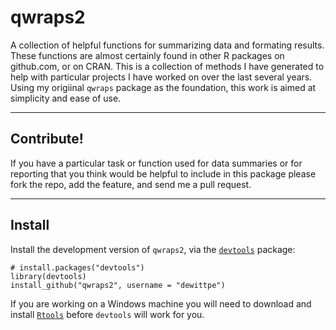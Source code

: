 # qwraps2
A collection of helpful functions for summarizing data and formating results.
These functions are almost certainly found in other R packages on github.com, or
on CRAN.  This is a collection of methods I have generated to help with
particular projects I have worked on over the last several years.  Using my
origiinal `qwraps` package as the foundation, this work is aimed at simplicity
and ease of use.  

----

## Contribute!
If you have a particular task or function used for data summaries or for
reporting that you think would be helpful to include in this package please fork
the repo, add the feature, and send me a pull request.  


----

## Install

Install the development version of `qwraps2`, via the 
[`devtools`](https://github.com/hadley/devtools) package:

    # install.packages("devtools")
    library(devtools)
    install_github("qwraps2", username = "dewittpe")

If you are working on a Windows machine you will need to download and install
[`Rtools`](http://cran.r-project.org/bin/windows/Rtools/) before `devtools` will
work for you.

